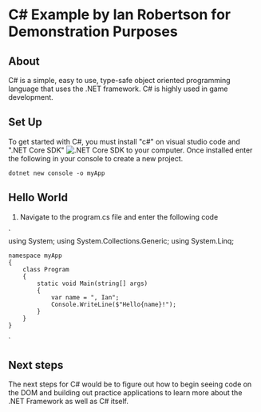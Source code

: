# C# Example by Ian Robertson for Demonstration Purposes

## About
C# is a simple, easy to use, type-safe object oriented programming language that uses the .NET framework. C# is highly used in game development.  

## Set Up
To get started with C#, you must install "c#" on visual studio code and ".NET Core SDK" ![.NET Core SDK](https://www.microsoft.com/net/download/macos) to your computer. Once installed enter the following in your console to create a new project. 

`dotnet new console -o myApp`

## Hello World
1. Navigate to the program.cs file and enter the following code

`   
using System;
using System.Collections.Generic;
using System.Linq;

    namespace myApp
    {
        class Program
        {
            static void Main(string[] args)
            {
                var name = ", Ian";
                Console.WriteLine($"Hello{name}!");
            }
        }
    }
`

## Next steps
The next steps for C# would be to figure out how to begin seeing code on the DOM and building out practice applications to learn more about the .NET Framework as well as C# itself. 